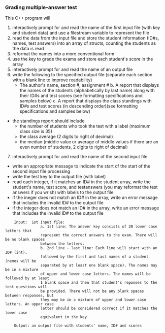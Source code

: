 ### Grading multiple-answer test
 This C++ program will
1. interactively prompt for and read the name of the first input file (with key and student data) and use a filestream variable to represent the file
2. read the data from the input file and store the student information (ID#s, 
names, test answers) into an array of structs, counting the students as the
data is read
3. reformat the names into a more conventional form
4. use the key to grade the exams and store each student's score in the array
5. interactively prompt for and read the name of an output file
6. write the following to the specified output file (separate each section with
a blank line to improve readability)
	+ The author's name, section #, assignment #
b. A report that displays the names of the students (alphabetically by last
name) along with their ID#s and test scores (see formatting specifications
and samples below)
c. A report that displays the class standings with ID#s and test scores (in
descending order)(see formatting specifications and samples below)
+ the standings report should include
	- the number of students who took the test with a label (maximum
	class size is 35)
	- the class average (2 digits to right of decimal)
	- the median (middle value or average of middle values if there are 
	an even number of students, 2 digits to right of decimal)
7. interactively prompt for and read the name of the second input file
+ write an appropriate message to indicate the start of the start of the 
second input file processing
+ write the test key to the output file (with label)
+ read each integer, if it matches an ID# in the student array, write the
student's name, test score, and testanswers (you may reformat the test
answers if you wrish) with labels to the output file
+ if the ineger does not match an ID# in the array, write an error 
message that includes the invalid ID# to the output file
+ if the integer does not match an ID# in the array, write an error 
message that includes the invalid ID# to the output file

```
	Input:	1st input file:
				a. 1st line: The answer key consists of 20 lower case letters that
				represent the correct answers to the exam. There will be no blank spaces 
				between the letters.
				b. 2nd line - last line: Each line will start with an ID# (int), 
				followed by the first and last names of a student (names will be 
				separated by at least one blank space). The names may be in a mixture
				of upper and lower case letters. The names will be followed by at least
				1 blank space and then that student's reponses to the test questions will
				be provided. There will not be any blank spaces between responses, but
				they may be in a mixture of upper and lower case letters. An upper case
				letter should be considered correct if it matches the lower case 
				equivalent in the key.

	Output: an output file with students' name, ID# and scores
```